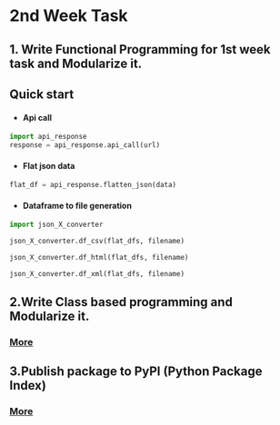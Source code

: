 # 2nd Week Task

## 1. Write Functional Programming for 1st week task and Modularize it.
## Quick start
- #### Api call
```python
import api_response
response = api_response.api_call(url)
```
- #### Flat json data
```python
flat_df = api_response.flatten_json(data)
```
- #### Dataframe to file generation
```python
import json_X_converter

json_X_converter.df_csv(flat_dfs, filename)

json_X_converter.df_html(flat_dfs, filename)

json_X_converter.df_xml(flat_dfs, filename)
```
## 2.Write Class based programming and Modularize it.

### [More](https://github.com/Snehal-Borkar/Codeops_Training/blob/develop/2nd_week_task/Publish_to_PyPI/json2Xconverter/README.md)

## 3.Publish package to PyPI (Python Package Index)

### [More](https://github.com/Snehal-Borkar/Codeops_Training/blob/develop/2nd_week_task/Publish_to_PyPI/json2Xconverter/README.md)